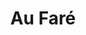 ---
layout: info
type: Standard
title: Au Faré
section: french
logo: placeholder
phone:
ratings: $$
email:
address:
description: Located on the water at Fatumaru Bay. Vila’s newest French venue. Great place for sundowners on a Friday.
---